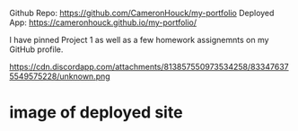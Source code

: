 Github Repo: https://github.com/CameronHouck/my-portfolio
Deployed App: https://cameronhouck.github.io/my-portfolio/

I have pinned Project 1 as well as a few homework assignemnts on my GitHub profile.


https://cdn.discordapp.com/attachments/813857550973534258/833476375549575228/unknown.png 

# image of deployed site

